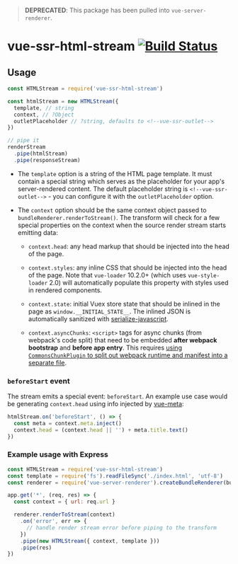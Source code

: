 > **DEPRECATED**: This package has been pulled into `vue-server-renderer`.

# vue-ssr-html-stream [![Build Status](https://circleci.com/gh/vuejs/vue-ssr-html-stream/tree/master.svg?style=shield)](https://circleci.com/gh/vuejs/vue-ssr-html-stream/tree/master)

## Usage

``` js
const HTMLStream = require('vue-ssr-html-stream')

const htmlStream = new HTMLStream({
  template, // string
  context, // ?Object
  outletPlaceholder // ?string, defaults to <!--vue-ssr-outlet-->
})

// pipe it
renderStream
  .pipe(htmlStream)
  .pipe(responseStream)
```

- The `template` option is a string of the HTML page template. It must contain a special string which serves as the placeholder for your app's server-rendered content. The default placeholder string is `<!--vue-ssr-outlet-->` - you can configure it with the `outletPlaceholder` option.

- The `context` option should be the same context object passed to `bundleRenderer.renderToStream()`. The transform will check for a few special properties on the context when the source render stream starts emitting data:

  - `context.head`: any head markup that should be injected into the head of the page.

  - `context.styles`: any inline CSS that should be injected into the head of the page. Note that `vue-loader` 10.2.0+ (which uses `vue-style-loader` 2.0) will automatically populate this property with styles used in rendered components.

  - `context.state`: initial Vuex store state that should be inlined in the page as `window.__INITIAL_STATE__`. The inlined JSON is automatically sanitized with [serialize-javascript](https://github.com/yahoo/serialize-javascript).

  - `context.asyncChunks`: `<script>` tags for async chunks (from webpack's code split) that need to be embedded **after webpack bootstrap** and **before app entry**. This requires [using `CommonsChunkPlugin` to split out webpack runtime and manifest into a separate file](https://webpack.js.org/guides/code-splitting-libraries/#manifest-file).

### `beforeStart` event

The stream emits a special event: `beforeStart`. An example use case would be generating `context.head` using info injected by [vue-meta](https://github.com/declandewet/vue-meta):

``` js
htmlStream.on('beforeStart', () => {
  const meta = context.meta.inject()
  context.head = (context.head || '') + meta.title.text()
})
```

### Example usage with Express

``` js
const HTMLStream = require('vue-ssr-html-stream')
const template = require('fs').readFileSync('./index.html', 'utf-8')
const renderer = require('vue-server-renderer').createBundleRenderer(bundleCode)

app.get('*', (req, res) => {
  const context = { url: req.url }

  renderer.renderToStream(context)
    .on('error', err => {
      // handle render stream error before piping to the transform
    })
    .pipe(new HTMLStream({ context, template }))
    .pipe(res)
})
```
